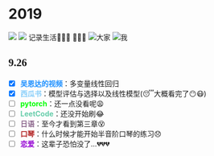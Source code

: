 # 2019
![](https://img.shields.io/badge/Followers-10000-red)
![](https://img.shields.io/badge/Rating-666-orange)
记录生活:sparkling_heart::sparkling_heart::sparkling_heart:
:revolving_hearts::revolving_hearts::revolving_hearts:
![大家](https://s2.ax1x.com/2019/09/26/unnRe0.jpg)
![我](https://s2.ax1x.com/2019/09/26/unnaeP.jpg)
## <font face="Times New Romans">9.26</font>
- [x] <font color=#1E90FF>**吴恩达的视频**</font>：多变量线性回归
- [x] <font color=#87CEFA>**西瓜书**</font>：模型评估与选择以及线性模型(:sleeping:大概看完了:no_mouth::mask:)
- [ ] <font color=#00FF00>**pytorch**</font>：还一点没看呢:weary:
- [ ] <font color=#66CDAA>**LeetCode**</font>：还没开始刷:joy:
- [ ] <font color=#8B658B>**日语**</font>：至今才看到第三章:dizzy_face:
- [ ] <font color=#B22222>**口琴**</font>：什么时候才能开始半音阶口琴的练习:disappointed:
- [ ] <font color=#9400D3>**恋爱**</font>：这辈子恐怕没了...:broken_heart::broken_heart::broken_heart: